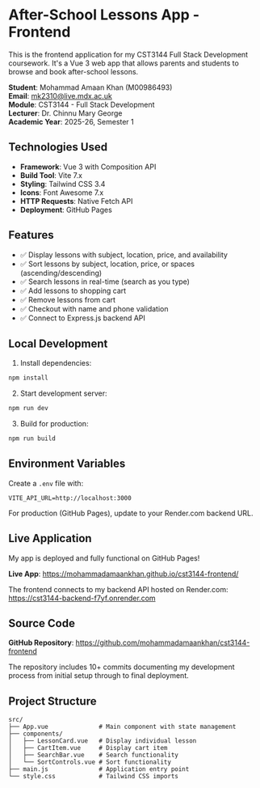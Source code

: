 # After-School Lessons App - Frontend

This is the frontend application for my CST3144 Full Stack Development coursework. It's a Vue 3 web app that allows parents and students to browse and book after-school lessons.

**Student**: Mohammad Amaan Khan (M00986493)  
**Email**: mk2310@live.mdx.ac.uk  
**Module**: CST3144 - Full Stack Development  
**Lecturer**: Dr. Chinnu Mary George  
**Academic Year**: 2025-26, Semester 1

## Technologies Used

- **Framework**: Vue 3 with Composition API
- **Build Tool**: Vite 7.x
- **Styling**: Tailwind CSS 3.4
- **Icons**: Font Awesome 7.x
- **HTTP Requests**: Native Fetch API
- **Deployment**: GitHub Pages

## Features

- ✅ Display lessons with subject, location, price, and availability
- ✅ Sort lessons by subject, location, price, or spaces (ascending/descending)
- ✅ Search lessons in real-time (search as you type)
- ✅ Add lessons to shopping cart
- ✅ Remove lessons from cart
- ✅ Checkout with name and phone validation
- ✅ Connect to Express.js backend API

## Local Development

1. Install dependencies:
```bash
npm install
```

2. Start development server:
```bash
npm run dev
```

3. Build for production:
```bash
npm run build
```

## Environment Variables

Create a `.env` file with:
```
VITE_API_URL=http://localhost:3000
```

For production (GitHub Pages), update to your Render.com backend URL.

## Live Application

My app is deployed and fully functional on GitHub Pages!

**Live App**: https://mohammadamaankhan.github.io/cst3144-frontend/

The frontend connects to my backend API hosted on Render.com: https://cst3144-backend-f7yf.onrender.com

## Source Code

**GitHub Repository**: https://github.com/mohammadamaankhan/cst3144-frontend

The repository includes 10+ commits documenting my development process from initial setup through to final deployment.

## Project Structure

```
src/
├── App.vue              # Main component with state management
├── components/
│   ├── LessonCard.vue   # Display individual lesson
│   ├── CartItem.vue     # Display cart item
│   ├── SearchBar.vue    # Search functionality
│   └── SortControls.vue # Sort functionality
├── main.js              # Application entry point
└── style.css            # Tailwind CSS imports
```
